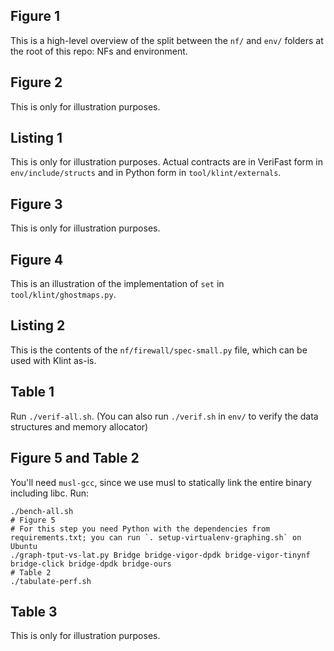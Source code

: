 ## Figure 1

This is a high-level overview of the split between the `nf/` and `env/` folders at the root of this repo: NFs and environment.

## Figure 2

This is only for illustration purposes.

## Listing 1

This is only for illustration purposes.
Actual contracts are in VeriFast form in `env/include/structs` and in Python form in `tool/klint/externals`.

## Figure 3

This is only for illustration purposes.

## Figure 4

This is an illustration of the implementation of `set` in `tool/klint/ghostmaps.py`.

## Listing 2

This is the contents of the `nf/firewall/spec-small.py` file, which can be used with Klint as-is.

## Table 1

Run `./verif-all.sh`.
(You can also run `./verif.sh` in `env/` to verify the data structures and memory allocator)

## Figure 5 and Table 2

You'll need `musl-gcc`, since we use musl to statically link the entire binary including libc.
Run:

```
./bench-all.sh
# Figure 5
# For this step you need Python with the dependencies from requirements.txt; you can run `. setup-virtualenv-graphing.sh` on Ubuntu
./graph-tput-vs-lat.py Bridge bridge-vigor-dpdk bridge-vigor-tinynf bridge-click bridge-dpdk bridge-ours
# Table 2
./tabulate-perf.sh
```

## Table 3

This is only for illustration purposes.
